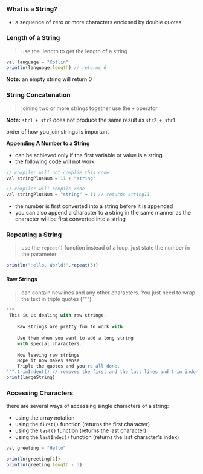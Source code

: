 ### What is a String?
+ a sequence of zero or more characters enclosed by double quotes

### Length of a String
> use the .length to get the length of a string
```js 
val language = "Kotlin"
println(language.length) // returns 6
```
<p>
  <strong>Note:</strong> an empty string will return 0
</p>

### String Concatenation
> joining two or more strings together use the `+` operator

**Note:** `str1 + str2` does not produce the same result as `str2 + str1`
<p>order of how you join strings is important</p>

**Appending A Number to a String**
+ can be achieved only if the first variable or value is a string
+ the following code will not work
```js
// compiler will not complie this code
val stringPlusNum = 11 + "string"

// compiler will compile code
val stringPlusNum = "string" + 11 // returns string11
```
+ the number is first converted into a string before it is appended
+ you can also append a character to a string in the same manner as the character will be first converted into a string

### Repeating a String
> use the `repeat()` function instead of a loop. just state the number in the parameter
```js
println("Hello, World!".repeat(3))
```

#### Raw Strings
> can contain newlines and any other characters. You just need to wrap the text in triple quotes (""")
```js
"""
 This is us dealing with raw strings.
      
    Raw strings are pretty fun to work with.
       
    Use them when you want to add a long string
    with special characters.
       
    Now leaving raw strings
    Hope it now makes sense
    Triple the quotes and you're all done.
""".trimIndent() // removes the first and the last lines and trim indents
print(largeString)
```

### Accessing Characters
there are several ways of accessing single characters of a string:
+ using the array notation 
+ using the `first()` function (returns the first character)
+ using the `last()` function (returns the last character)
+ using the `lastIndez()` function (returns the last character's index)
```js
val greeting = "Hello"

println(greeting[1])
println(greeting.length - 3)
```
